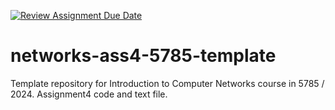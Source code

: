 [![Review Assignment Due Date](https://classroom.github.com/assets/deadline-readme-button-22041afd0340ce965d47ae6ef1cefeee28c7c493a6346c4f15d667ab976d596c.svg)](https://classroom.github.com/a/EeEaiM4Q)
# networks-ass4-5785-template
Template repository for Introduction to Computer Networks course in 5785 / 2024. Assignment4 code and text file.

